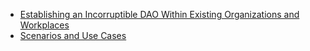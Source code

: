 - [Establishing an Incorruptible DAO Within Existing Organizations and Workplaces](./SolutionApproach.md)
- [Scenarios and Use Cases](./UseCases.md)
